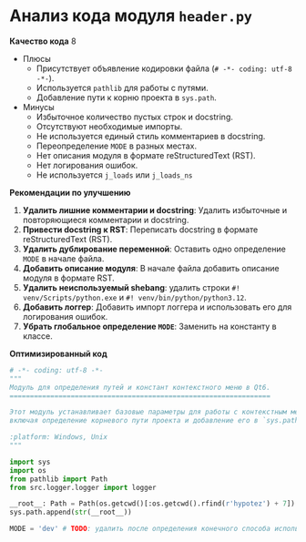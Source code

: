 # Анализ кода модуля `header.py`

**Качество кода**
8
 - Плюсы
    - Присутствует объявление кодировки файла (`# -*- coding: utf-8 -*-`).
    - Используется `pathlib` для работы с путями.
    - Добавление пути к корню проекта в `sys.path`.
 - Минусы
    - Избыточное количество пустых строк и docstring.
    - Отсутствуют необходимые импорты.
    - Не используется единый стиль комментариев в docstring.
    - Переопределение `MODE` в разных местах.
    - Нет описания модуля в формате reStructuredText (RST).
    - Нет логирования ошибок.
    - Не используется `j_loads` или `j_loads_ns`

**Рекомендации по улучшению**

1. **Удалить лишние комментарии и docstring**: Удалить избыточные и повторяющиеся комментарии и docstring.
2. **Привести docstring к RST**: Переписать docstring в формате reStructuredText (RST).
3. **Удалить дублирование переменной**: Оставить одно определение `MODE` в начале файла.
4. **Добавить описание модуля**: В начале файла добавить описание модуля в формате RST.
5. **Удалить неиспользуемый shebang**: удалить строки `#! venv/Scripts/python.exe` и `#! venv/bin/python/python3.12`.
6. **Добавить логгер**: Добавить импорт логгера и использовать его для логирования ошибок.
7. **Убрать глобальное определение `MODE`**: Заменить на константу в классе.

**Оптимизированный код**

```python
# -*- coding: utf-8 -*-
"""
Модуль для определения путей и констант контекстного меню в Qt6.
================================================================

Этот модуль устанавливает базовые параметры для работы с контекстным меню в Qt6,
включая определение корневого пути проекта и добавление его в `sys.path`.

:platform: Windows, Unix
"""

import sys
import os
from pathlib import Path
from src.logger.logger import logger

__root__: Path = Path(os.getcwd()[:os.getcwd().rfind(r'hypotez') + 7])
sys.path.append(str(__root__))

MODE = 'dev' # TODO: удалить после определения конечного способа использования константы
```
